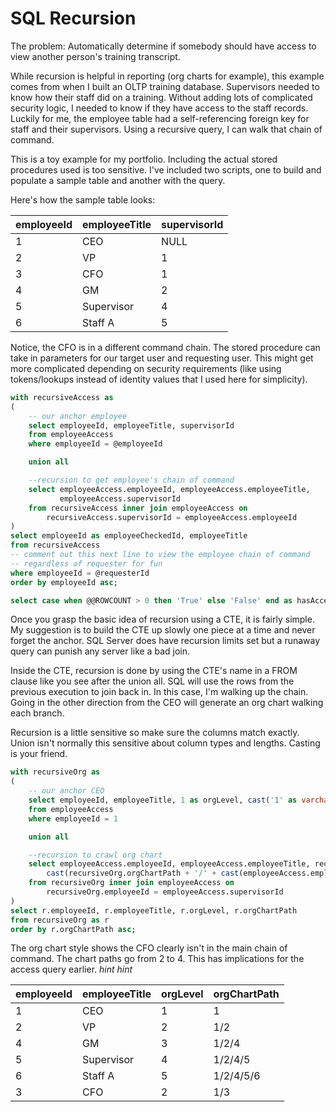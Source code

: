 # SQL Recursion

The problem: Automatically determine if somebody should have access to view another person's training transcript.

While recursion is helpful in reporting (org charts for example), this example comes from when I built an OLTP training database.  Supervisors needed to know how their staff did on a training.  Without adding lots of complicated security logic, I needed to know if they have access to the staff records.  Luckily for me, the employee table had a self-referencing foreign key for staff and their supervisors.  Using a recursive query, I can walk that chain of command.

This is a toy example for my portfolio.  Including the actual stored procedures used is too sensitive.  I've included two scripts, one to build and populate a sample table and another with the query.

Here's how the sample table looks:

employeeId	|employeeTitle	|supervisorId
------------|---------------|------------
1	|CEO	|NULL
2	|VP	|1
3	|CFO	|1
4	|GM	|2
5	|Supervisor	|4
6	|Staff A	|5

Notice, the CFO is in a different command chain.  The stored procedure can take in parameters for our target user and requesting user.  This might get more complicated depending on security requirements (like using tokens/lookups instead of identity values that I used here for simplicity).

```sql
with recursiveAccess as
(
	-- our anchor employee 
	select employeeId, employeeTitle, supervisorId
	from employeeAccess
	where employeeId = @employeeId

	union all

	--recursion to get employee's chain of command
	select employeeAccess.employeeId, employeeAccess.employeeTitle, 
	       employeeAccess.supervisorId
	from recursiveAccess inner join employeeAccess on
		recursiveAccess.supervisorId = employeeAccess.employeeId
)
select employeeId as employeeCheckedId, employeeTitle
from recursiveAccess
-- comment out this next line to view the employee chain of command 
-- regardless of requester for fun
where employeeId = @requesterId  
order by employeeId asc;

select case when @@ROWCOUNT > 0 then 'True' else 'False' end as hasAccess; 
```

Once you grasp the basic idea of recursion using a CTE, it is fairly simple.  My suggestion is to build the CTE up slowly one piece at a time and never forget the anchor.  SQL Server does have recursion limits set but a runaway query can punish any server like a bad join.

Inside the CTE, recursion is done by using the CTE's name in a FROM clause like you see after the union all.  SQL will use the rows from the previous execution to join back in.  In this case, I'm walking up the chain.  Going in the other direction from the CEO will generate an org chart walking each branch.  

Recursion is a little sensitive so make sure the columns match exactly.  Union isn't normally this sensitive about column types and lengths.  Casting is your friend.

```sql
with recursiveOrg as
(
	-- our anchor CEO
	select employeeId, employeeTitle, 1 as orgLevel, cast('1' as varchar(20)) as orgChartPath
	from employeeAccess
	where employeeId = 1

	union all

	--recursion to crawl org chart
	select employeeAccess.employeeId, employeeAccess.employeeTitle, recursiveOrg.orgLevel + 1 as "level",
		cast(recursiveOrg.orgChartPath + '/' + cast(employeeAccess.employeeId as varchar(5)) as varchar(20)) as orgChartPath
	from recursiveOrg inner join employeeAccess on
		recursiveOrg.employeeId = employeeAccess.supervisorId
)
select r.employeeId, r.employeeTitle, r.orgLevel, r.orgChartPath
from recursiveOrg as r
order by r.orgChartPath asc;
```

The org chart style shows the CFO clearly isn't in the main chain of command.  The chart paths go from 2 to 4.  This has implications for the access query earlier.  *hint hint*

employeeId	|employeeTitle	|orgLevel	|orgChartPath
------------|---------------|-----------|------------
1	|CEO	|1	|1
2	|VP	|2	|1/2
4	|GM	|3	|1/2/4
5	|Supervisor	|4	|1/2/4/5
6	|Staff A	|5	|1/2/4/5/6
3	|CFO	|2	|1/3